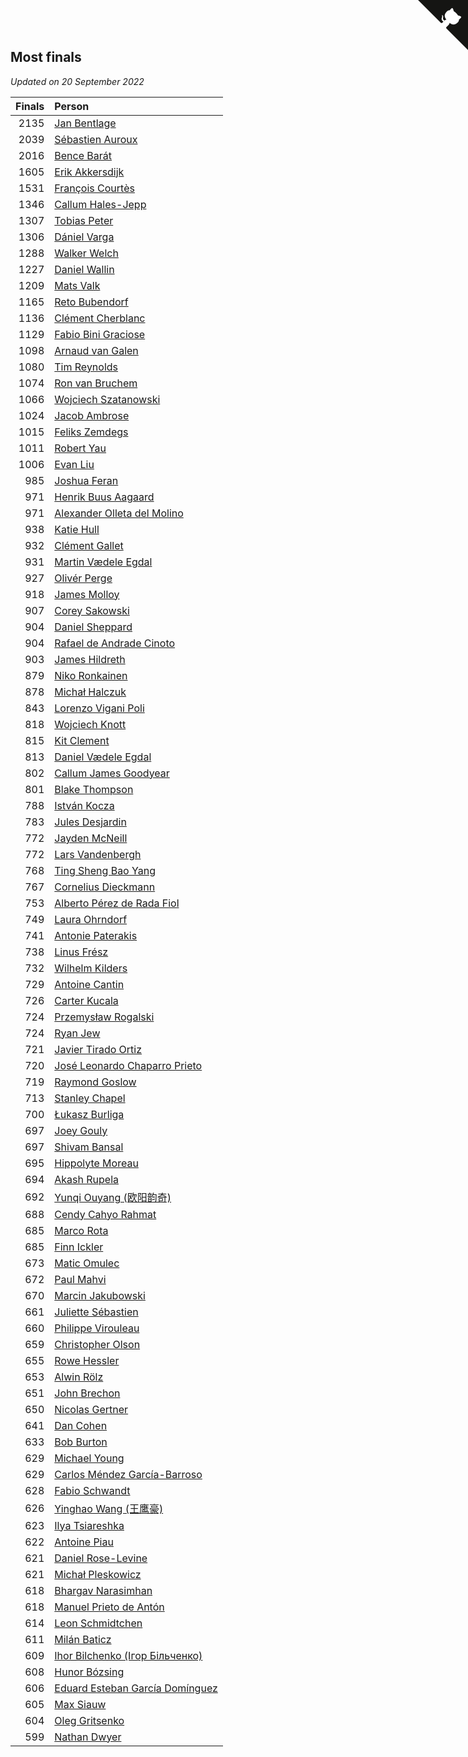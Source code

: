 ## Most finals

*Updated on 20 September 2022*

| Finals | Person |
| ---: | :--- |
| 2135 | [Jan Bentlage](https://www.worldcubeassociation.org/persons/2010BENT01) |
| 2039 | [Sébastien Auroux](https://www.worldcubeassociation.org/persons/2008AURO01) |
| 2016 | [Bence Barát](https://www.worldcubeassociation.org/persons/2008BARA01) |
| 1605 | [Erik Akkersdijk](https://www.worldcubeassociation.org/persons/2005AKKE01) |
| 1531 | [François Courtès](https://www.worldcubeassociation.org/persons/2008COUR01) |
| 1346 | [Callum Hales-Jepp](https://www.worldcubeassociation.org/persons/2012HALE01) |
| 1307 | [Tobias Peter](https://www.worldcubeassociation.org/persons/2014PETE03) |
| 1306 | [Dániel Varga](https://www.worldcubeassociation.org/persons/2008VARG01) |
| 1288 | [Walker Welch](https://www.worldcubeassociation.org/persons/2011WELC01) |
| 1227 | [Daniel Wallin](https://www.worldcubeassociation.org/persons/2013WALL03) |
| 1209 | [Mats Valk](https://www.worldcubeassociation.org/persons/2007VALK01) |
| 1165 | [Reto Bubendorf](https://www.worldcubeassociation.org/persons/2012BUBE01) |
| 1136 | [Clément Cherblanc](https://www.worldcubeassociation.org/persons/2014CHER05) |
| 1129 | [Fabio Bini Graciose](https://www.worldcubeassociation.org/persons/2010GRAC02) |
| 1098 | [Arnaud van Galen](https://www.worldcubeassociation.org/persons/2006GALE01) |
| 1080 | [Tim Reynolds](https://www.worldcubeassociation.org/persons/2005REYN01) |
| 1074 | [Ron van Bruchem](https://www.worldcubeassociation.org/persons/2003BRUC01) |
| 1066 | [Wojciech Szatanowski](https://www.worldcubeassociation.org/persons/2011SZAT01) |
| 1024 | [Jacob Ambrose](https://www.worldcubeassociation.org/persons/2010AMBR01) |
| 1015 | [Feliks Zemdegs](https://www.worldcubeassociation.org/persons/2009ZEMD01) |
| 1011 | [Robert Yau](https://www.worldcubeassociation.org/persons/2009YAUR01) |
| 1006 | [Evan Liu](https://www.worldcubeassociation.org/persons/2009LIUE01) |
| 985 | [Joshua Feran](https://www.worldcubeassociation.org/persons/2011FERA01) |
| 971 | [Henrik Buus Aagaard](https://www.worldcubeassociation.org/persons/2006BUUS01) |
| 971 | [Alexander Olleta del Molino](https://www.worldcubeassociation.org/persons/2008OLLE01) |
| 938 | [Katie Hull](https://www.worldcubeassociation.org/persons/2010HULL01) |
| 932 | [Clément Gallet](https://www.worldcubeassociation.org/persons/2004GALL02) |
| 931 | [Martin Vædele Egdal](https://www.worldcubeassociation.org/persons/2013EGDA02) |
| 927 | [Olivér Perge](https://www.worldcubeassociation.org/persons/2007PERG01) |
| 918 | [James Molloy](https://www.worldcubeassociation.org/persons/2011MOLL01) |
| 907 | [Corey Sakowski](https://www.worldcubeassociation.org/persons/2011SAKO01) |
| 904 | [Daniel Sheppard](https://www.worldcubeassociation.org/persons/2009SHEP01) |
| 904 | [Rafael de Andrade Cinoto](https://www.worldcubeassociation.org/persons/2007CINO01) |
| 903 | [James Hildreth](https://www.worldcubeassociation.org/persons/2009HILD01) |
| 879 | [Niko Ronkainen](https://www.worldcubeassociation.org/persons/2010RONK01) |
| 878 | [Michał Halczuk](https://www.worldcubeassociation.org/persons/2006HALC01) |
| 843 | [Lorenzo Vigani Poli](https://www.worldcubeassociation.org/persons/2007POLI01) |
| 818 | [Wojciech Knott](https://www.worldcubeassociation.org/persons/2011KNOT01) |
| 815 | [Kit Clement](https://www.worldcubeassociation.org/persons/2008CLEM01) |
| 813 | [Daniel Vædele Egdal](https://www.worldcubeassociation.org/persons/2013EGDA01) |
| 802 | [Callum James Goodyear](https://www.worldcubeassociation.org/persons/2012GOOD02) |
| 801 | [Blake Thompson](https://www.worldcubeassociation.org/persons/2010THOM03) |
| 788 | [István Kocza](https://www.worldcubeassociation.org/persons/2005KOCZ01) |
| 783 | [Jules Desjardin](https://www.worldcubeassociation.org/persons/2010DESJ01) |
| 772 | [Jayden McNeill](https://www.worldcubeassociation.org/persons/2012MCNE01) |
| 772 | [Lars Vandenbergh](https://www.worldcubeassociation.org/persons/2003VAND01) |
| 768 | [Ting Sheng Bao Yang](https://www.worldcubeassociation.org/persons/2008BAOY01) |
| 767 | [Cornelius Dieckmann](https://www.worldcubeassociation.org/persons/2009DIEC01) |
| 753 | [Alberto Pérez de Rada Fiol](https://www.worldcubeassociation.org/persons/2011FIOL01) |
| 749 | [Laura Ohrndorf](https://www.worldcubeassociation.org/persons/2009OHRN01) |
| 741 | [Antonie Paterakis](https://www.worldcubeassociation.org/persons/2012PATE01) |
| 738 | [Linus Frész](https://www.worldcubeassociation.org/persons/2011FRES01) |
| 732 | [Wilhelm Kilders](https://www.worldcubeassociation.org/persons/2010KILD02) |
| 729 | [Antoine Cantin](https://www.worldcubeassociation.org/persons/2010CANT02) |
| 726 | [Carter Kucala](https://www.worldcubeassociation.org/persons/2015KUCA01) |
| 724 | [Przemysław Rogalski](https://www.worldcubeassociation.org/persons/2013ROGA02) |
| 724 | [Ryan Jew](https://www.worldcubeassociation.org/persons/2008JEWR01) |
| 721 | [Javier Tirado Ortiz](https://www.worldcubeassociation.org/persons/2009TIRA01) |
| 720 | [José Leonardo Chaparro Prieto](https://www.worldcubeassociation.org/persons/2011CHAP01) |
| 719 | [Raymond Goslow](https://www.worldcubeassociation.org/persons/2014GOSL01) |
| 713 | [Stanley Chapel](https://www.worldcubeassociation.org/persons/2016CHAP04) |
| 700 | [Łukasz Burliga](https://www.worldcubeassociation.org/persons/2013BURL01) |
| 697 | [Joey Gouly](https://www.worldcubeassociation.org/persons/2007GOUL01) |
| 697 | [Shivam Bansal](https://www.worldcubeassociation.org/persons/2011BANS02) |
| 695 | [Hippolyte Moreau](https://www.worldcubeassociation.org/persons/2008MORE02) |
| 694 | [Akash Rupela](https://www.worldcubeassociation.org/persons/2012RUPE01) |
| 692 | [Yunqi Ouyang (欧阳韵奇)](https://www.worldcubeassociation.org/persons/2007YUNQ01) |
| 688 | [Cendy Cahyo Rahmat](https://www.worldcubeassociation.org/persons/2010RAHM02) |
| 685 | [Marco Rota](https://www.worldcubeassociation.org/persons/2009ROTA01) |
| 685 | [Finn Ickler](https://www.worldcubeassociation.org/persons/2012ICKL01) |
| 673 | [Matic Omulec](https://www.worldcubeassociation.org/persons/2010OMUL02) |
| 672 | [Paul Mahvi](https://www.worldcubeassociation.org/persons/2012MAHV01) |
| 670 | [Marcin Jakubowski](https://www.worldcubeassociation.org/persons/2007JAKU01) |
| 661 | [Juliette Sébastien](https://www.worldcubeassociation.org/persons/2014SEBA01) |
| 660 | [Philippe Virouleau](https://www.worldcubeassociation.org/persons/2008VIRO01) |
| 659 | [Christopher Olson](https://www.worldcubeassociation.org/persons/2009OLSO01) |
| 655 | [Rowe Hessler](https://www.worldcubeassociation.org/persons/2007HESS01) |
| 653 | [Alwin Rölz](https://www.worldcubeassociation.org/persons/2016ROLZ01) |
| 651 | [John Brechon](https://www.worldcubeassociation.org/persons/2010BREC01) |
| 650 | [Nicolas Gertner](https://www.worldcubeassociation.org/persons/2013GERT01) |
| 641 | [Dan Cohen](https://www.worldcubeassociation.org/persons/2007COHE01) |
| 633 | [Bob Burton](https://www.worldcubeassociation.org/persons/2003BURT01) |
| 629 | [Michael Young](https://www.worldcubeassociation.org/persons/2008YOUN02) |
| 629 | [Carlos Méndez García-Barroso](https://www.worldcubeassociation.org/persons/2010GARC02) |
| 628 | [Fabio Schwandt](https://www.worldcubeassociation.org/persons/2014SCHW02) |
| 626 | [Yinghao Wang (王鹰豪)](https://www.worldcubeassociation.org/persons/2010WANG07) |
| 623 | [Ilya Tsiareshka](https://www.worldcubeassociation.org/persons/2012TERE01) |
| 622 | [Antoine Piau](https://www.worldcubeassociation.org/persons/2008PIAU01) |
| 621 | [Daniel Rose-Levine](https://www.worldcubeassociation.org/persons/2015ROSE01) |
| 621 | [Michał Pleskowicz](https://www.worldcubeassociation.org/persons/2009PLES01) |
| 618 | [Bhargav Narasimhan](https://www.worldcubeassociation.org/persons/2011NARA02) |
| 618 | [Manuel Prieto de Antón](https://www.worldcubeassociation.org/persons/2015ANTO04) |
| 614 | [Leon Schmidtchen](https://www.worldcubeassociation.org/persons/2010SCHM01) |
| 611 | [Milán Baticz](https://www.worldcubeassociation.org/persons/2005BATI01) |
| 609 | [Ihor Bilchenko (Ігор Більченко)](https://www.worldcubeassociation.org/persons/2011BILC01) |
| 608 | [Hunor Bózsing](https://www.worldcubeassociation.org/persons/2009BOZS01) |
| 606 | [Eduard Esteban García Domínguez](https://www.worldcubeassociation.org/persons/2011EDUA01) |
| 605 | [Max Siauw](https://www.worldcubeassociation.org/persons/2017SIAU02) |
| 604 | [Oleg Gritsenko](https://www.worldcubeassociation.org/persons/2011GRIT01) |
| 599 | [Nathan Dwyer](https://www.worldcubeassociation.org/persons/2011DWYE02) |


<a href="https://github.com/jonatanklosko/wca_statistics" class="github-corner" aria-label="View source on Github"><svg width="80" height="80" viewBox="0 0 250 250" style="fill:#151513; color:#fff; position: absolute; top: 0; border: 0; right: 0;" aria-hidden="true"><path d="M0,0 L115,115 L130,115 L142,142 L250,250 L250,0 Z"></path><path d="M128.3,109.0 C113.8,99.7 119.0,89.6 119.0,89.6 C122.0,82.7 120.5,78.6 120.5,78.6 C119.2,72.0 123.4,76.3 123.4,76.3 C127.3,80.9 125.5,87.3 125.5,87.3 C122.9,97.6 130.6,101.9 134.4,103.2" fill="currentColor" style="transform-origin: 130px 106px;" class="octo-arm"></path><path d="M115.0,115.0 C114.9,115.1 118.7,116.5 119.8,115.4 L133.7,101.6 C136.9,99.2 139.9,98.4 142.2,98.6 C133.8,88.0 127.5,74.4 143.8,58.0 C148.5,53.4 154.0,51.2 159.7,51.0 C160.3,49.4 163.2,43.6 171.4,40.1 C171.4,40.1 176.1,42.5 178.8,56.2 C183.1,58.6 187.2,61.8 190.9,65.4 C194.5,69.0 197.7,73.2 200.1,77.6 C213.8,80.2 216.3,84.9 216.3,84.9 C212.7,93.1 206.9,96.0 205.4,96.6 C205.1,102.4 203.0,107.8 198.3,112.5 C181.9,128.9 168.3,122.5 157.7,114.1 C157.9,116.9 156.7,120.9 152.7,124.9 L141.0,136.5 C139.8,137.7 141.6,141.9 141.8,141.8 Z" fill="currentColor" class="octo-body"></path></svg></a><style>.github-corner:hover .octo-arm{animation:octocat-wave 560ms ease-in-out}@keyframes octocat-wave{0%,100%{transform:rotate(0)}20%,60%{transform:rotate(-25deg)}40%,80%{transform:rotate(10deg)}}@media (max-width:500px){.github-corner:hover .octo-arm{animation:none}.github-corner .octo-arm{animation:octocat-wave 560ms ease-in-out}}</style>
